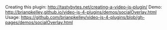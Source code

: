 Creating this plugin: http://tastybytes.net/creating-a-video-js-plugin/
Demo: http://brianpkelley.github.io/video-js-4-plugins/demos/socialOverlay.html
Usage: https://github.com/brianpkelley/video-js-4-plugins/blob/gh-pages/demos/socialOverlay.html

